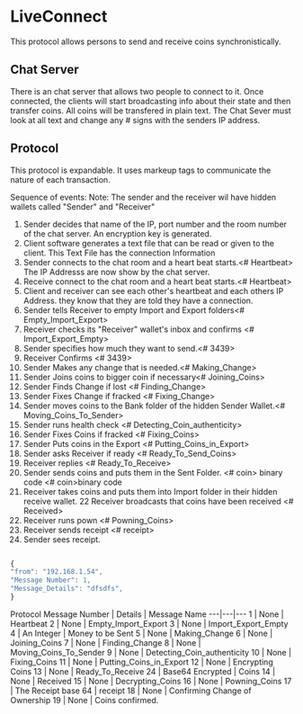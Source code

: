 # LiveConnect
This protocol allows persons to send and receive coins synchronistically. 


## Chat Server
There is an chat server that allows two people to connect to it. Once connected, the clients will start broadcasting info about their state and then transfer coins. 
All coins will be transfered in plain text. The Chat Sever must look at all text and change any # signs with the senders IP address.


## Protocol
This protocol is expandable.
It uses markeup tags to communicate the nature of each transaction.


Sequence of events: 
Note: The sender and the receiver wil have hidden wallets called "Sender" and "Receiver"
1. Sender decides that name of the IP, port number and the room number of the chat server. An encryption key is generated. 
2. Client software generates a text file that can be read or given to the client. This Text File has the connection Information 
3. Sender connects to the chat room and a heart beat starts.<# Heartbeat> The IP Addresss are now show by the chat server. 
4. Receive connect to the chat room and a heart beat starts.<# Heartbeat>
5. Client and receiver can see each other's heartbeat and each others IP Address. they know that they are told they have a connection. 
6. Sender tells Receiver to empty Import and Export folders<# Empty_Import_Export>
7. Receiver checks its "Receiver" wallet's inbox and confirms <# Import_Export_Empty>
8. Sender specifies how much they want to send.<# 3439>
9. Receiver Confirms <# 3439>
10. Sender Makes any change that is needed.<# Making_Change>
11. Sender Joins coins to bigger coin if necessary<# Joining_Coins>
12. Sender Finds Change if lost <# Finding_Change>
13. Sender Fixes Change if fracked <# Fixing_Change>
14. Sender moves coins to the Bank folder of the hidden Sender Wallet.<# Moving_Coins_To_Sender>
15. Sender runs health check <# Detecting_Coin_authenticity>
16. Sender Fixes Coins if fracked <# Fixing_Coins>
17. Sender Puts coins in the Export <# Putting_Coins_in_Export>
18. Sender asks Receiver if ready <# Ready_To_Send_Coins>
19. Receiver replies <# Ready_To_Receive>
20. Sender sends coins and puts them in the Sent Folder. <# coin> binary code </coin><# coin>binary code </coin>
21. Receiver takes coins and puts them into Import folder in their hidden receive wallet. 
22  Receiver broadcasts that coins have been received <# Received>
23. Receiver runs pown <# Powning_Coins>
24. Receiver sends receipt <# receipt>  </receipt>
25. Sender sees receipt. 

```javascript

{
"from": "192.168.1.54",
"Message Number": 1,
"Message_Details": "dfsdfs",
}


```


Protocol
Message Number | Details | Message Name
---|---|---
1 | None | Heartbeat
2 | None | Empty_Import_Export
3 | None | Import_Export_Empty
4 | An Integer | Money to be Sent
5 | None | Making_Change
6 | None | Joining_Coins
7 | None | Finding_Change
8 | None | Moving_Coins_To_Sender
9 | None | Detecting_Coin_authenticity
10 | None | Fixing_Coins
11 | None | Putting_Coins_in_Export
12 | None | Encrypting Coins
13 | None | Ready_To_Receive
24 | Base64 Encrypted | Coins 
14 | None | Received
15 | None | Decrypting_Coins
16 | None | Powning_Coins
17 | The Receipt base 64 | receipt
18 | None | Confirming Change of Ownership
19 | None | Coins confirmed. 







